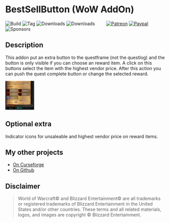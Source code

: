 # BestSellButton (WoW AddOn)
![Build](https://github.com/HizurosWoWAddOns/BestSellButton/actions/workflows/bigwigsmods-packager.yml/badge.svg)
![Tag](https://img.shields.io/github/v/tag/HizurosWoWAddOns/BestSellButton?style=flat-square)
![Downloads](https://img.shields.io/github/downloads/HizurosWoWAddOns/BestSellButton/total?style=flat-square)
![Downloads](https://img.shields.io/github/downloads/HizurosWoWAddOns/BestSellButton/latest/total?style=flat-square)
&nbsp; &nbsp; &nbsp; &nbsp;
[![Patreon](https://img.shields.io/badge/&zwj;-Patreon-gray?logo=patreon&color=red&style=flat-square)](https://www.patreon.com/bePatron?u=12558524)
[![Paypal](https://img.shields.io/badge/&zwj;-Paypal-gray?logo=paypal&color=blue&style=flat-square)](https://paypal.me/hizuro)
![Sponsors](https://img.shields.io/github/sponsors/HizurosWoWAddOns?logo=github&style=flat-square)

## Description
This addon put an extra button to the questframe (not the questlog) and the button is only visible if you can choose an reward item. A click on this buttons select the item with the highest vendor price. After this action you can push the quest complete button or change the selected reward.

[![Screenshot](./.github/media/BestSellButton_t.jpg)](./.github/media/BestSellButton.jpg)

## Optional extra
Indicator icons for unsaleable and highest vendor price on reward items.

## My other projects
* [On Curseforge](https://www.curseforge.com/members/hizuro_de/projects)
* [On Github](https://github.com/HizurosWoWAddOns?tab=repositories)

## Disclaimer
> World of Warcraft© and Blizzard Entertainment© are all trademarks or registered trademarks of Blizzard Entertainment in the United States and/or other countries. These terms and all related materials, logos, and images are copyright © Blizzard Entertainment.

